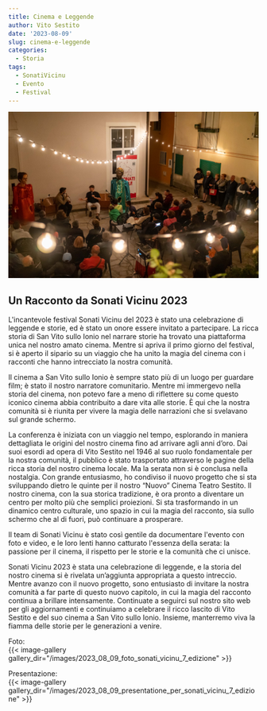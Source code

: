 ```yaml
---
title: Cinema e Leggende
author: Vito Sestito
date: '2023-08-09'
slug: cinema-e-leggende
categories:
  - Storia
tags:
  - SonatiVicinu
  - Evento
  - Festival
---
```

![](images/03_sonati_vicinu_2023.JPG)

## Un Racconto da Sonati Vicinu 2023

L'incantevole festival Sonati Vicinu del 2023 è stato una celebrazione di leggende e storie, ed è stato un onore essere invitato a partecipare. La ricca storia di San Vito sullo Ionio nel narrare storie ha trovato una piattaforma unica nel nostro amato cinema. Mentre si apriva il primo giorno del festival, si è aperto il sipario su un viaggio che ha unito la magia del cinema con i racconti che hanno intrecciato la nostra comunità.

Il cinema a San Vito sullo Ionio è sempre stato più di un luogo per guardare film; è stato il nostro narratore comunitario. Mentre mi immergevo nella storia del cinema, non potevo fare a meno di riflettere su come questo iconico cinema abbia contribuito a dare vita alle storie. È qui che la nostra comunità si è riunita per vivere la magia delle narrazioni che si svelavano sul grande schermo.

La conferenza è iniziata con un viaggio nel tempo, esplorando in maniera dettagliata le origini del nostro cinema fino ad arrivare agli anni d’oro. Dai suoi esordi ad opera di Vito Sestito nel 1946 al suo ruolo fondamentale per la nostra comunità, il pubblico è stato trasportato attraverso le pagine della ricca storia del nostro cinema locale.
Ma la serata non si è conclusa nella nostalgia. Con grande entusiasmo, ho condiviso il nuovo progetto che si sta sviluppando dietro le quinte per il nostro “Nuovo” Cinema Teatro Sestito. Il nostro cinema, con la sua storica tradizione, è ora pronto a diventare un centro per molto più che semplici proiezioni. Si sta trasformando in un dinamico centro culturale, uno spazio in cui la magia del racconto, sia sullo schermo che al di fuori, può continuare a prosperare.

Il team di Sonati Vicinu è stato così gentile da documentare l'evento con foto e video, e le loro lenti hanno catturato l'essenza della serata: la passione per il cinema, il rispetto per le storie e la comunità che ci unisce.

Sonati Vicinu 2023 è stata una celebrazione di leggende, e la storia del nostro cinema si è rivelata un’aggiunta appropriata a questo intreccio. Mentre avanzo con il nuovo progetto, sono entusiasto di invitare la nostra comunità a far parte di questo nuovo capitolo, in cui la magia del racconto continua a brillare intensamente.
Continuate a seguirci sul nostro sito web per gli aggiornamenti e continuiamo a celebrare il ricco lascito di Vito Sestito e del suo cinema a San Vito sullo Ionio. Insieme, manterremo viva la fiamma delle storie per le generazioni a venire.

Foto:  
{{< image-gallery gallery_dir="/images/2023_08_09_foto_sonati_vicinu_7_edizione" >}}

Presentazione:  
{{< image-gallery gallery_dir="/images/2023_08_09_presentatione_per_sonati_vicinu_7_edizione" >}}